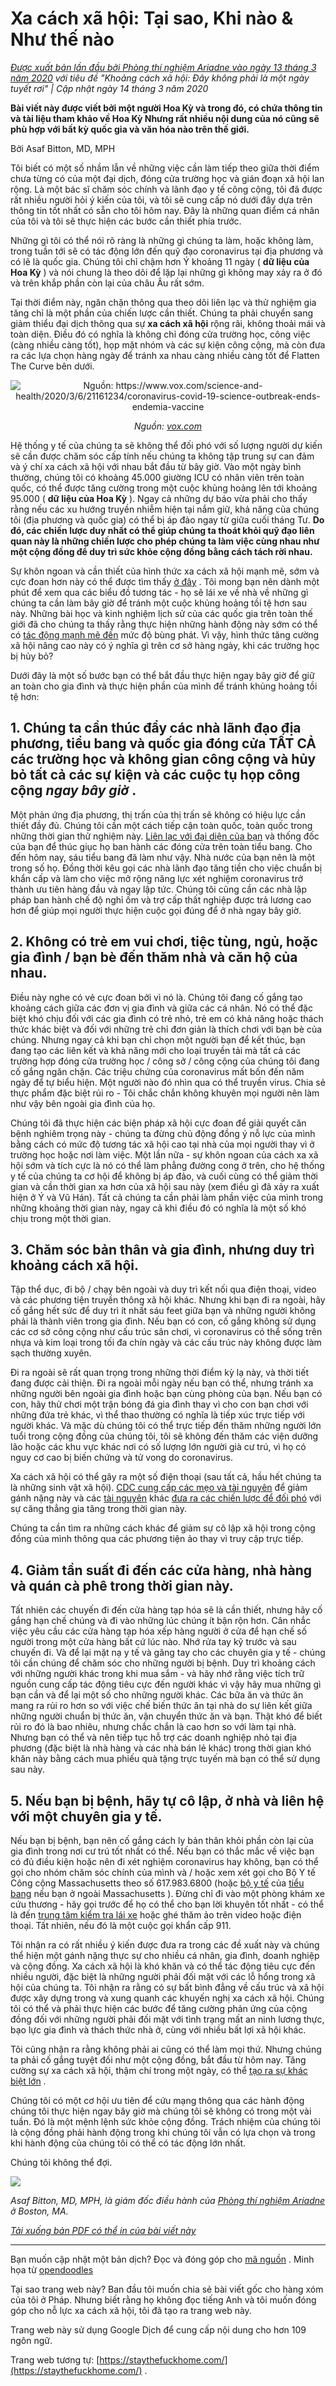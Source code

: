 # Xa cách xã hội: Tại sao, Khi nào & Như thế nào

_[Được xuất bản lần đầu bởi Phòng thí nghiệm Ariadne vào ngày 13 tháng 3 năm 2020](https://www.ariadnelabs.org/resources/articles/news/social-distancing-this-is-not-a-snow-day) với tiêu đề "Khoảng cách xã hội: Đây không phải là một ngày tuyết rơi" | Cập nhật ngày 14 tháng 3 năm 2020_

**Bài viết này được viết bởi một người Hoa Kỳ và trong đó, có chứa thông tin và tài liệu tham khảo về Hoa Kỳ Nhưng rất nhiều nội dung của nó cũng sẽ phù hợp với bất kỳ quốc gia và văn hóa nào trên thế giới.**

Bởi Asaf Bitton, MD, MPH

Tôi biết có một số nhầm lẫn về những việc cần làm tiếp theo giữa thời điểm chưa từng có của một đại dịch, đóng cửa trường học và gián đoạn xã hội lan rộng. Là một bác sĩ chăm sóc chính và lãnh đạo y tế công cộng, tôi đã được rất nhiều người hỏi ý kiến của tôi, và tôi sẽ cung cấp nó dưới đây dựa trên thông tin tốt nhất có sẵn cho tôi hôm nay. Đây là những quan điểm cá nhân của tôi và tôi sẽ thực hiện các bước cần thiết phía trước.

Những gì tôi có thể nói rõ ràng là những gì chúng ta làm, hoặc không làm, trong tuần tới sẽ có tác động lớn đến quỹ đạo coronavirus tại địa phương và có lẽ là quốc gia. Chúng tôi chỉ chậm hơn Ý khoảng 11 ngày ( **dữ liệu của Hoa Kỳ** ) và nói chung là theo dõi để lặp lại những gì không may xảy ra ở đó và trên khắp phần còn lại của châu Âu rất sớm.

Tại thời điểm này, ngăn chặn thông qua theo dõi liên lạc và thử nghiệm gia tăng chỉ là một phần của chiến lược cần thiết. Chúng ta phải chuyển sang giảm thiểu đại dịch thông qua sự **xa cách xã hội** rộng rãi, không thoải mái và toàn diện. Điều đó có nghĩa là không chỉ đóng cửa trường học, công việc (càng nhiều càng tốt), họp mặt nhóm và các sự kiện công cộng, mà còn đưa ra các lựa chọn hàng ngày để tránh xa nhau càng nhiều càng tốt để Flatten The Curve bên dưới.

<center><img src="/graph.jpeg" alt="Nguồn: https://www.vox.com/science-and-health/2020/3/6/21161234/coronavirus-covid-19-science-outbreak-ends-endemia-vaccine"><p><em>Nguồn: <a href="https://www.vox.com/science-and-health/2020/3/6/21161234/coronavirus-covid-19-science-outbreak-ends-endemic-vaccine">vox.com</a></em></p></center>

Hệ thống y tế của chúng ta sẽ không thể đối phó với số lượng người dự kiến sẽ cần được chăm sóc cấp tính nếu chúng ta không tập trung sự can đảm và ý chí xa cách xã hội với nhau bắt đầu từ bây giờ. Vào một ngày bình thường, chúng tôi có khoảng 45.000 giường ICU có nhân viên trên toàn quốc, có thể được tăng cường trong một cuộc khủng hoảng lên tới khoảng 95.000 ( **dữ liệu của Hoa Kỳ** ). Ngay cả những dự báo vừa phải cho thấy rằng nếu các xu hướng truyền nhiễm hiện tại nắm giữ, khả năng của chúng tôi (địa phương và quốc gia) có thể bị áp đảo ngay từ giữa cuối tháng Tư. **Do đó, các chiến lược duy nhất có thể giúp chúng ta thoát khỏi quỹ đạo liên quan này là những chiến lược cho phép chúng ta làm việc cùng nhau như một cộng đồng để duy trì sức khỏe cộng đồng bằng cách tách rời nhau.**

Sự khôn ngoan và cần thiết của hình thức xa cách xã hội mạnh mẽ, sớm và cực đoan hơn này có thể được tìm thấy [ở đây](https://www.nytimes.com/interactive/2020/03/13/opinion/coronavirus-trump-response.html?action=click&module=Opinion&pgtype=Homepage--) . Tôi mong bạn nên dành một phút để xem qua các biểu đồ tương tác - họ sẽ lái xe về nhà về những gì chúng ta cần làm bây giờ để tránh một cuộc khủng hoảng tồi tệ hơn sau này. Những bài học và kinh nghiệm lịch sử của các quốc gia trên toàn thế giới đã cho chúng ta thấy rằng thực hiện những hành động này sớm có thể có [tác động mạnh mẽ đến](https://bmcpublichealth.biomedcentral.com/articles/10.1186/s12889-018-5446-1) mức độ bùng phát. Vì vậy, hình thức tăng cường xã hội nâng cao này có ý nghĩa gì trên cơ sở hàng ngày, khi các trường học bị hủy bỏ?

Dưới đây là một số bước bạn có thể bắt đầu thực hiện ngay bây giờ để giữ an toàn cho gia đình và thực hiện phần của mình để tránh khủng hoảng tồi tệ hơn:

## 1\. Chúng ta cần thúc đẩy các nhà lãnh đạo địa phương, tiểu bang và quốc gia đóng cửa TẤT CẢ các trường học và không gian công cộng và hủy bỏ tất cả các sự kiện và các cuộc tụ họp công cộng _ngay bây giờ_ .

Một phản ứng địa phương, thị trấn của thị trấn sẽ không có hiệu lực cần thiết đầy đủ. Chúng tôi cần một cách tiếp cận toàn quốc, toàn quốc trong những thời gian thử nghiệm này. [Liên lạc với đại diện của bạn](https://www.house.gov/representatives/find-your-representative) và thống đốc của bạn để thúc giục họ ban hành các đóng cửa trên toàn tiểu bang. Cho đến hôm nay, sáu tiểu bang đã làm như vậy. Nhà nước của bạn nên là một trong số họ. Đồng thời kêu gọi các nhà lãnh đạo tăng tiền cho việc chuẩn bị khẩn cấp và làm cho việc mở rộng năng lực xét nghiệm coronavirus trở thành ưu tiên hàng đầu và ngay lập tức. Chúng tôi cũng cần các nhà lập pháp ban hành chế độ nghỉ ốm và trợ cấp thất nghiệp được trả lương cao hơn để giúp mọi người thực hiện cuộc gọi đúng để ở nhà ngay bây giờ.

## 2\. Không có trẻ em vui chơi, tiệc tùng, ngủ, hoặc gia đình / bạn bè đến thăm nhà và căn hộ của nhau.

Điều này nghe có vẻ cực đoan bởi vì nó là. Chúng tôi đang cố gắng tạo khoảng cách giữa các đơn vị gia đình và giữa các cá nhân. Nó có thể đặc biệt khó chịu đối với các gia đình có trẻ nhỏ, trẻ em có khả năng hoặc thách thức khác biệt và đối với những trẻ chỉ đơn giản là thích chơi với bạn bè của chúng. Nhưng ngay cả khi bạn chỉ chọn một người bạn để kết thúc, bạn đang tạo các liên kết và khả năng mới cho loại truyền tải mà tất cả các trường hợp đóng cửa trường học / công sở / công cộng của chúng tôi đang cố gắng ngăn chặn. Các triệu chứng của coronavirus mất bốn đến năm ngày để tự biểu hiện. Một người nào đó nhìn qua có thể truyền virus. Chia sẻ thực phẩm đặc biệt rủi ro - Tôi chắc chắn không khuyên mọi người nên làm như vậy bên ngoài gia đình của họ.

Chúng tôi đã thực hiện các biện pháp xã hội cực đoan để giải quyết căn bệnh nghiêm trọng này - chúng ta đừng chủ động đồng ý nỗ lực của mình bằng cách có mức độ tương tác xã hội cao tại nhà của mọi người thay vì ở trường học hoặc nơi làm việc. Một lần nữa - sự khôn ngoan của cách xa xã hội sớm và tích cực là nó có thể làm phẳng đường cong ở trên, cho hệ thống y tế của chúng ta cơ hội để không bị áp đảo, và cuối cùng có thể giảm thời gian và cần thời gian xa hơn của xã hội sau này (xem điều gì đã xảy ra xuất hiện ở Ý và Vũ Hán). Tất cả chúng ta cần phải làm phần việc của mình trong những khoảng thời gian này, ngay cả khi điều đó có nghĩa là một số khó chịu trong một thời gian.

## 3\. Chăm sóc bản thân và gia đình, nhưng duy trì khoảng cách xã hội.

Tập thể dục, đi bộ / chạy bên ngoài và duy trì kết nối qua điện thoại, video và các phương tiện truyền thông xã hội khác. Nhưng khi bạn đi ra ngoài, hãy cố gắng hết sức để duy trì ít nhất sáu feet giữa bạn và những người không phải là thành viên trong gia đình. Nếu bạn có con, cố gắng không sử dụng các cơ sở công cộng như cấu trúc sân chơi, vì coronavirus có thể sống trên nhựa và kim loại trong tối đa chín ngày và các cấu trúc này không được làm sạch thường xuyên.

Đi ra ngoài sẽ rất quan trọng trong những thời điểm kỳ lạ này, và thời tiết đang được cải thiện. Đi ra ngoài mỗi ngày nếu bạn có thể, nhưng tránh xa những người bên ngoài gia đình hoặc bạn cùng phòng của bạn. Nếu bạn có con, hãy thử chơi một trận bóng đá gia đình thay vì cho con bạn chơi với những đứa trẻ khác, vì thể thao thường có nghĩa là tiếp xúc trực tiếp với người khác. Và mặc dù chúng tôi có thể trực tiếp đến thăm những người lớn tuổi trong cộng đồng của chúng tôi, tôi sẽ không đến thăm các viện dưỡng lão hoặc các khu vực khác nơi có số lượng lớn người già cư trú, vì họ có nguy cơ cao bị biến chứng và tử vong do coronavirus.

Xa cách xã hội có thể gây ra một số điện thoại (sau tất cả, hầu hết chúng ta là những sinh vật xã hội). [CDC cung cấp các mẹo và tài nguyên](https://www.cdc.gov/coronavirus/2019-ncov/about/coping.html) để giảm gánh nặng này và các [tài nguyên](https://www.verywellmind.com/managing-coronavirus-anxiety-4798909) khác [đưa ra các chiến lược để đối phó](https://www.verywellmind.com/managing-coronavirus-anxiety-4798909) với sự căng thẳng gia tăng trong thời gian này.

Chúng ta cần tìm ra những cách khác để giảm sự cô lập xã hội trong cộng đồng của mình thông qua các phương tiện ảo thay vì truy cập trực tiếp.

## 4\. Giảm tần suất đi đến các cửa hàng, nhà hàng và quán cà phê trong thời gian này.

Tất nhiên các chuyến đi đến cửa hàng tạp hóa sẽ là cần thiết, nhưng hãy cố gắng hạn chế chúng và đi vào những lúc chúng ít bận rộn hơn. Cân nhắc việc yêu cầu các cửa hàng tạp hóa xếp hàng người ở cửa để hạn chế số người trong một cửa hàng bất cứ lúc nào. Nhớ rửa tay kỹ trước và sau chuyến đi. Và để lại mặt nạ y tế và găng tay cho các chuyên gia y tế - chúng tôi cần chúng để chăm sóc cho những người bị bệnh. Duy trì khoảng cách với những người khác trong khi mua sắm - và hãy nhớ rằng việc tích trữ nguồn cung cấp tác động tiêu cực đến người khác vì vậy hãy mua những gì bạn cần và để lại một số cho những người khác. Các bữa ăn và thức ăn mang ra rủi ro hơn so với việc chế biến thức ăn tại nhà do sự liên kết giữa những người chuẩn bị thức ăn, vận chuyển thức ăn và bạn. Thật khó để biết rủi ro đó là bao nhiêu, nhưng chắc chắn là cao hơn so với làm tại nhà. Nhưng bạn có thể và nên tiếp tục hỗ trợ các doanh nghiệp nhỏ tại địa phương (đặc biệt là nhà hàng và các nhà bán lẻ khác) trong thời gian khó khăn này bằng cách mua phiếu quà tặng trực tuyến mà bạn có thể sử dụng sau này.

## 5\. Nếu bạn bị bệnh, hãy tự cô lập, ở nhà và liên hệ với một chuyên gia y tế.

Nếu bạn bị bệnh, bạn nên cố gắng cách ly bản thân khỏi phần còn lại của gia đình trong nơi cư trú tốt nhất có thể. Nếu bạn có thắc mắc về việc bạn có đủ điều kiện hoặc nên đi xét nghiệm coronavirus hay không, bạn có thể gọi cho nhóm chăm sóc chính của mình và / hoặc xem xét gọi cho Bộ Y tế Công cộng Massachusetts theo số 617.983.6800 (hoặc [bộ y tế](https://www.cdc.gov/coronavirus/2019-ncov/downloads/Phone-Numbers_State-and-Local-Health-Departments.pdf) của [tiểu bang](https://www.cdc.gov/coronavirus/2019-ncov/downloads/Phone-Numbers_State-and-Local-Health-Departments.pdf) nếu bạn ở ngoài Massachusetts ). Đừng chỉ đi vào một phòng khám xe cứu thương - hãy gọi trước để họ có thể cho bạn lời khuyên tốt nhất - có thể là đến [trung tâm kiểm tra lái xe](https://www.theverge.com/2020/3/11/21174880/coronavirus-testing-drive-thru-colorado-connecticut-washington) hoặc ghé thăm ảo trên video hoặc điện thoại. Tất nhiên, nếu đó là một cuộc gọi khẩn cấp 911.

Tôi nhận ra có rất nhiều ý kiến được đưa ra trong các đề xuất này và chúng thể hiện một gánh nặng thực sự cho nhiều cá nhân, gia đình, doanh nghiệp và cộng đồng. Xa cách xã hội là khó khăn và có thể tác động tiêu cực đến nhiều người, đặc biệt là những người phải đối mặt với các lỗ hổng trong xã hội của chúng ta. Tôi nhận ra rằng có sự bất bình đẳng về cấu trúc và xã hội được xây dựng trong và xung quanh các khuyến nghị xa cách xã hội. Chúng tôi có thể và phải thực hiện các bước để tăng cường phản ứng của cộng đồng đối với những người phải đối mặt với tình trạng mất an ninh lương thực, bạo lực gia đình và thách thức nhà ở, cùng với nhiều bất lợi xã hội khác.

Tôi cũng nhận ra rằng không phải ai cũng có thể làm mọi thứ. Nhưng chúng ta phải cố gắng tuyệt đối như một cộng đồng, bắt đầu từ hôm nay. Tăng cường sự xa cách xã hội, thậm chí trong một ngày, có thể [tạo ra sự khác biệt lớn](https://www.ncbi.nlm.nih.gov/pubmed/19400970/) .

Chúng tôi có một cơ hội ưu tiên để cứu mạng thông qua các hành động chúng tôi thực hiện ngay bây giờ mà chúng tôi sẽ không có trong một vài tuần. Đó là một mệnh lệnh sức khỏe cộng đồng. Trách nhiệm của chúng tôi là cộng đồng phải hành động trong khi chúng tôi vẫn có lựa chọn và trong khi hành động của chúng tôi có thể có tác động lớn nhất.

Chúng tôi không thể đợi.

![](/signature.png)

_Asaf Bitton, MD, MPH, là giám đốc điều hành của [Phòng thí nghiệm Ariadne](https://www.ariadnelabs.org) ở Boston, MA._

_[Tải xuống bản PDF có thể in của bài viết này](https://www.ariadnelabs.org/wp-content/uploads/sites/2/2020/03/Social-Distancing-This-is-Not-a-Snow-Day-Bitton.pdf)_

---

Bạn muốn cập nhật một bản dịch? Đọc và đóng góp cho [mã nguồn](https://github.com/vvo/istayhome.info) . Minh họa từ [opendoodles](https://generator.opendoodles.com/)

Tại sao trang web này? Ban đầu tôi muốn chia sẻ bài viết gốc cho hàng xóm của tôi ở Pháp. Nhưng biết rằng họ không đọc tiếng Anh và tôi muốn đóng góp cho nỗ lực xa cách xã hội, tôi đã tạo ra trang web này.

Trang web này sử dụng Google Dịch để cung cấp nội dung cho hơn 109 ngôn ngữ.

Trang web tương tự: [https://staythefuckhome.com/](https://staythefuckhome.com/) .